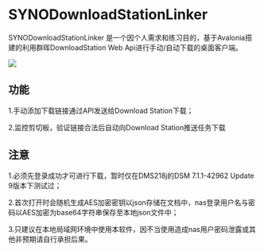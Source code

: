 # SYNODownloadStationLinker

SYNODownloadStationLinker 是一个因个人需求和练习目的，基于Avalonia搭建的利用群晖DownloadStation Web Api进行手动/自动下载的桌面客户端。

[![](https://img.shields.io/badge/License-MIT-blue.svg)](https://github.com/justapple2/SYNODownloadStationLinker/blob/main/LICENSE)

## 功能

1.手动添加下载链接通过API发送给Download Station下载；

2.监控剪切板，验证链接合法后自动向Download Station推送任务下载

## 注意

1.必须先登录成功才可进行下载，暂时仅在DMS218j的DSM 7.1.1-42962 Update 9版本下测试过；

2.首次打开时会随机生成AES加密密钥以json存储在文档中，nas登录用户名与密码以AES加密为base64字符串保存至本地json文件中；

3.只建议在本地局域网环境中使用本软件，因不当使用造成nas用户密码泄露或其他非预期请自行承担后果。


